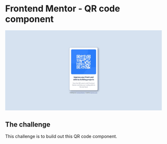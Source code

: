 # Frontend Mentor - QR code component

![Design preview for the QR code component coding challenge](./design/qr-code-component.jpg)

## The challenge

This challenge is to build out this QR code component.
